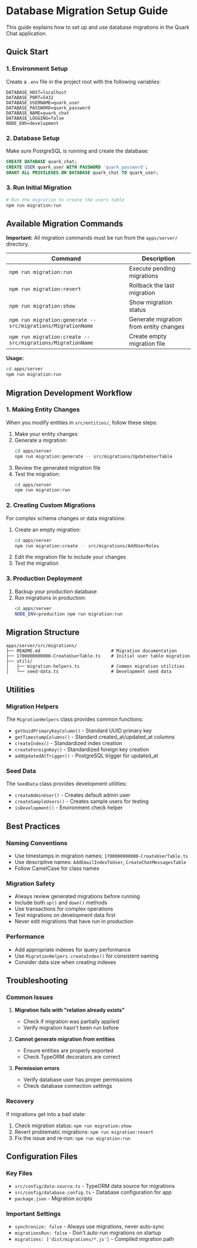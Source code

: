 # Database Migration Setup Guide

This guide explains how to set up and use database migrations in the Quark Chat application.

## Quick Start

### 1. Environment Setup

Create a `.env` file in the project root with the following variables:

```env
DATABASE_HOST=localhost
DATABASE_PORT=5432
DATABASE_USERNAME=quark_user
DATABASE_PASSWORD=quark_password
DATABASE_NAME=quark_chat
DATABASE_LOGGING=false
NODE_ENV=development
```

### 2. Database Setup

Make sure PostgreSQL is running and create the database:

```sql
CREATE DATABASE quark_chat;
CREATE USER quark_user WITH PASSWORD 'quark_password';
GRANT ALL PRIVILEGES ON DATABASE quark_chat TO quark_user;
```

### 3. Run Initial Migration

```bash
# Run the migration to create the users table
npm run migration:run
```

## Available Migration Commands

**Important:** All migration commands must be run from the `apps/server/` directory.

| Command | Description |
|---------|-------------|
| `npm run migration:run` | Execute pending migrations |
| `npm run migration:revert` | Rollback the last migration |
| `npm run migration:show` | Show migration status |
| `npm run migration:generate -- src/migrations/MigrationName` | Generate migration from entity changes |
| `npm run migration:create -- src/migrations/MigrationName` | Create empty migration file |

**Usage:**
```bash
cd apps/server
npm run migration:run
```

## Migration Development Workflow

### 1. Making Entity Changes

When you modify entities in `src/entities/`, follow these steps:

1. Make your entity changes
2. Generate a migration:
   ```bash
   cd apps/server
   npm run migration:generate -- src/migrations/UpdateUserTable
   ```
3. Review the generated migration file
4. Test the migration:
   ```bash
   cd apps/server
   npm run migration:run
   ```

### 2. Creating Custom Migrations

For complex schema changes or data migrations:

1. Create an empty migration:
   ```bash
   cd apps/server
   npm run migration:create -- src/migrations/AddUserRoles
   ```
2. Edit the migration file to include your changes
3. Test the migration

### 3. Production Deployment

1. Backup your production database
2. Run migrations in production:
   ```bash
   cd apps/server
   NODE_ENV=production npm run migration:run
   ```

## Migration Structure

```
apps/server/src/migrations/
├── README.md                           # Migration documentation
├── 1700000000000-CreateUserTable.ts    # Initial user table migration
├── utils/
│   ├── migration-helpers.ts            # Common migration utilities
│   └── seed-data.ts                    # Development seed data
```

## Utilities

### Migration Helpers

The `MigrationHelpers` class provides common functions:

- `getUuidPrimaryKeyColumn()` - Standard UUID primary key
- `getTimestampColumns()` - Standard created_at/updated_at columns
- `createIndex()` - Standardized index creation
- `createForeignKey()` - Standardized foreign key creation
- `addUpdatedAtTrigger()` - PostgreSQL trigger for updated_at

### Seed Data

The `SeedData` class provides development utilities:

- `createAdminUser()` - Creates default admin user
- `createSampleUsers()` - Creates sample users for testing
- `isDevelopment()` - Environment check helper

## Best Practices

### Naming Conventions

- Use timestamps in migration names: `1700000000000-CreateUserTable.ts`
- Use descriptive names: `AddEmailIndexToUser`, `CreateChatMessagesTable`
- Follow CamelCase for class names

### Migration Safety

- Always review generated migrations before running
- Include both `up()` and `down()` methods
- Use transactions for complex operations
- Test migrations on development data first
- Never edit migrations that have run in production

### Performance

- Add appropriate indexes for query performance
- Use `MigrationHelpers.createIndex()` for consistent naming
- Consider data size when creating indexes

## Troubleshooting

### Common Issues

1. **Migration fails with "relation already exists"**
   - Check if migration was partially applied
   - Verify migration hasn't been run before

2. **Cannot generate migration from entities**
   - Ensure entities are properly exported
   - Check TypeORM decorators are correct

3. **Permission errors**
   - Verify database user has proper permissions
   - Check database connection settings

### Recovery

If migrations get into a bad state:

1. Check migration status: `npm run migration:show`
2. Revert problematic migrations: `npm run migration:revert`
3. Fix the issue and re-run: `npm run migration:run`

## Configuration Files

### Key Files

- `src/config/data-source.ts` - TypeORM data source for migrations
- `src/config/database.config.ts` - Database configuration for app
- `package.json` - Migration scripts

### Important Settings

- `synchronize: false` - Always use migrations, never auto-sync
- `migrationsRun: false` - Don't auto-run migrations on startup
- `migrations: ['dist/migrations/*.js']` - Compiled migration path
